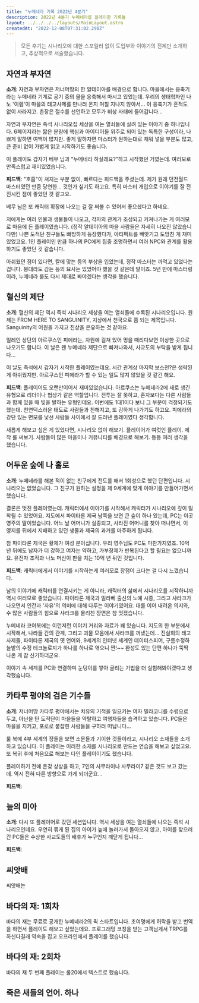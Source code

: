 ```yaml
---
title: "누메네라 기록 2022년 4분기"
description: 2022년 4분기 누메네라를 플레이한 기록들
layout: ../../../../layouts/MainLayout.astro
createdAt: "2022-12-08T07:31:02.290Z"
---
```


> 모든 후기는 시나리오에 대한 스포일러 없이 도입부와 이야기의 전제만 소개하고, 추상적으로 서술했습니다.

## 자연과 부자연

**소개**: 자연과 부자연은 저너머땅의 한 알데이아를 배경으로 합니다. 마을에서는 응축기라는 누메네라 기계로 공기 중의 물을 응축해서 마시고 있었는데. 우리의 생태학자인 나노 '이렘'이 마을의 태고사제를 만나러 온지 며칠 지나지 않아서... 이 응축기가 흔적도 없이 사라지고. 촌장은 절수를 선언하고 모두가 비상 사태에 들어갑니다...

자연과 부자연은 즉석 시나리오집 세상을 여는 열쇠들에 실려 있는 이야기 중 하나입니다. 6페이지라는 짧은 분량에 핵심과 아이디어들 위주로 되어 있는 독특한 구성이라, 나쁘게 말하면 여백이 많지만. 좋게 말하자면 마스터가 원하는대로 채워 넣을 부분도 많고, 큰 준비 없이 가볍게 읽고 시작하기도 좋습니다.

이 플레이도 갑자기 베무 님과 "누메네라 하실래요?"하고 시작했던 거였는데. 여러모로 만족스럽고 재미있었습니다.

**피드백**: "호흡"이 쳐지는 부분 없이, 빠르다는 피드백을 주셨는데. 제가 원래 던전월드 마스터였던 만큼 당연한... 것인가 싶기도 하고요. 특히 마스터 개입으로 이야기를 잘 전진시킨 점이 좋았던 것 같고요.

베무 님은 또 캐릭터 확장에 나오는 걸 잘 써볼 수 있어서 좋으셨다고 하네요.

저에게는 여러 인물과 생물들이 나오고, 각자의 관계가 조성되고 커져나가는 게 여러모로 마음에 든 플레이였습니다. (정작 알데이아의 마을 사람들은 자세히 나오진 않았습니다만) 나쁜 도적단 친구들도 빠방하게 등장했다가, 아티팩트를 빼앗기고 도망친 게 재미있었고요. 1인 플레이인 만큼 하나의 PC에게 집중 조명하면서 여러 NPC와 관계를 활용하기도 좋았던 것 같습니다.

아쉬웠던 점이 있다면, 칼에 맞는 등의 부상을 입었는데, 정작 마스터는 까먹고 있었다는 겁니다. 붕대라도 감는 등의 묘사는 있었어야 했을 것 같은데 말이죠. 5년 만에 마스터링이라, 누메네라 룰도 다시 제대로 봐야겠다는 생각을 했습니다.


## 혈신의 제단

**소개**: 혈신의 제단 역시 즉석 시나리오 세상을 여는 열쇠들에 수록된 시나리오입니다. 원제는 FROM HERE TO SANGUINITY, 지상에서 천국으로 쯤 되는 제목입니다. Sanguinity의 어원을 가지고 진상을 은유하는 것 같아요.

일레인 상단의 아르쿠스인 피에라는, 차원에 걸쳐 있어 멍을 때리다보면 이상한 곳으로 나오기도 합니다. 이 날은 왠 누메네라 제단으로 빠져나와서, 사교도의 부탁을 받게 됩니다...

이 날도 즉석에서 갑자기 시작한 플레이였는데요. 시간 관계상 마지막 보스전?은 생략된 게 아쉬웠지만. 아르쿠스인 피에라가 할 수 있는 일도 많지 않았을 것 같긴 해요.

**피드백**: 플레이어도 오랜만이어서 재미있었습니다. 아르쿠스는 누메네라2에 새로 생긴 유형으로 리더이나 협상가 같은 역할입니다. 전투는 잘 못하고, 혼자보다는 다른 사람들과 함께 있을 때 빛을 발하는 유형인데요. 이번에도 1대1이다 보니 그 부분이 걱정되기도 했는데. 천연덕스러운 태도로 사람들과 친해지고, 또 강하게 나가기도 하고요. 피에라의 강단 있는 면모를 낯선 사람들 사이에서 잘 드러낸 플레이였다 생각합니다.

새롭게 해보고 싶은 게 있었다면, 시나리오 없이 해보기. 플레이어가 여럿인 플레이. 제작 룰 써보기. 사람들이 많은 마을이나 커뮤니티를 배경으로 해보기. 등등 여러 생각을 했습니다.

## 어두운 숲에 나 홀로

**소개**: 누메네라를 해본 적이 없는 친구에게 전도를 해서 1회성으로 했던 단편입니다. 시나리오는 없었습니다. 그 친구가 원하는 설정을 제 9세계에 맞게 이야기를 만들어가면서 했습니다.

결론은 멋진 플레이였는데. 캐릭터에서 이야기를 시작해서 캐릭터가 시나리오에 깊이 밀착될 수 있었어요. 지도에서 파이타론 제국 남쪽을 보면 큰 숲이 하나 있는데, PC는 이곳 영주의 딸이었습니다. 어느 날 어머니가 실종되고, 사라진 어머니를 찾아 떠나면서, 이 영지를 뒤에서 지배하고 있던 생물과 제국의 과거를 마주하게 됩니다.

참 파이타론 제국은 황제가 여성 분이십니다. 우리 영주님도 PC도 마찬가지였죠. 10억년 뒤에도 남자가 더 강하고 여자는 약하고, 가부장제가 반복된다고 할 필요는 없으니까요. 유전자 조작과 나노 머신이 판을 치는 10억 년 뒤인 것입니다.

**피드백**: 캐릭터에게서 이야기를 시작하는게 여러모로 장점이 크다는 걸 다시 느꼈습니다.

남의 이야기에 캐릭터를 연결시키는 게 아니라, 캐릭터의 삶에서 시나리오를 시작하니까 역시 여러모로 좋았습니다. 파이타론 제국과 밀라베 출신의 노예 시종, 그리고 샤라크가 나오면서 인간과 '자유'의 의미에 대해 다루는 이야기였어요. 대를 이어 내려온 의지와, 수 많은 사람들의 힘으로 샤라크를 물리친 장면은 참 멋졌습니다.

누메네라 코어북에는 이런저런 이야기 거리와 자료가 꽤 있습니다. 지도의 한 부분에서 시작해서, 나라들 간의 관계, 그리고 괴물 모음에서 샤라크를 꺼냈는데... 진실회의 태고사제들, 파이타론 제국의 옛 언어와, 9세계의 인터넷 세계인 데이터스피어, 구름수정하늘밭의 수정 테크놀로지가 하나를 하나로 엮으니 짠!~~ 완성도 있는 단편 하나가 뚝딱 나온 게 참 신기하더군요.

이야기 속 세계를 PC와 연결하며 눈덩이를 쌓아 굴리는 기법을 더 실험해봐야겠다고 생각했습니다.

## 카타루 평야의 검은 기수들

**소개**: 저너머땅 카타루 평야에서는 치유의 기적을 일으키는 여자 밀라코니를 수령으로 두고, 아닌을 탄 도적단이 마을들을 약탈하고 여행자들을 습격하고 있습니다. PC들은 마을을 지키고, 포로로 붙잡힌 사람들을 구하러 떠납니다...

룰 북에 4부 세계의 장들을 보면 소문들과 기이한 것들이라고, 시나리오 소재들을 소개하고 있습니다. 이 플레이는 이러한 소재를 시나리오로 만드는 연습을 해보고 싶었고요. 또 복귀 후에 처음으로 해보는 다인 플레이이기도 했습니다.

플레이하기 전에 온갖 상상을 하고, 7인의 사무라이나 사무라이7 같은 것도 보고 갔는데. 역시 전혀 다른 방향으로 가게 되더군요...

**피드백**:

## 늪의 미아

**소개**: 다시 또 플레이어로 갔던 세션입니다. 역시 세상을 여는 열쇠들에 나오는 즉석 시나리오인데요. 우연히 묶게 된 집의 아이가 늪에 놀러가서 돌아오지 않고, 아이를 찾으러 간 PC들은 수상한 사교도들의 배후가 누구인지 깨닫게 됩니다...

**피드백**:

## 씨앗배

씨앗배는 

## 바다의 재: 1회차

바다의 재는 무료로 공개한 누메네라2의 퀵 스타트입니다. 초여명에게 허락을 받고 번역을 하면서 플레이도 해보고 싶었는데요. 프로그래밍 코칭을 받는 고객님게서 TRPG를 하신다길래 약속을 잡고 오프라인에서 플레이를 했습니다.

## 바다의 재: 2회차

바다의 재 두 번째 플레이는 롤20에서 텍스트로 했습니다.

## 죽은 새들의 언어. 하나